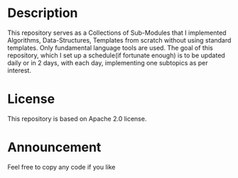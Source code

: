 # Description
This repository serves as a Collections of Sub-Modules that I implemented Algorithms, Data-Structures, Templates from scratch without using standard templates. Only fundamental language tools are used. The goal of this repository, which I set up a schedule(if fortunate enough) is to be updated daily or in 2 days, with each day, implementing one subtopics as per interest.


# License
This repository is based on Apache 2.0 license.

# Announcement

Feel free to copy any code if you like
